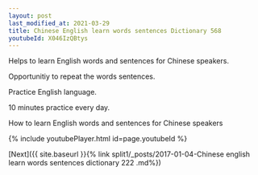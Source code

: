 ```yaml
---
layout: post
last_modified_at: 2021-03-29
title: Chinese English learn words sentences Dictionary 568 
youtubeId: X046IzQBtys
---
```

 
 
Helps to learn English words and sentences for Chinese speakers.

Opportunitiy to repeat the words sentences. 

Practice English language. 
 
10 minutes practice every day. 
 
How to learn English words and sentences for Chinese speakers 
 
{% include youtubePlayer.html id=page.youtubeId %}
 
 
[Next]({{ site.baseurl }}{% link  split1/_posts/2017-01-04-Chinese english learn words sentences dictionary 222 .md%})
 
